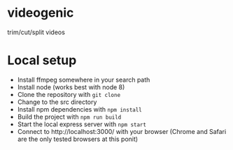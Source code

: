 # videogenic

trim/cut/split videos

# Local setup

* Install ffmpeg somewhere in your search path
* Install node (works best with node 8)
* Clone the repository with `git clone`
* Change to the src directory
* Install npm dependencies with `npm install`
* Build the project with `npm run build`
* Start the local express server with `npm start`
* Connect to http://localhost:3000/ with your browser (Chrome and Safari are the only tested browsers at this ponit)



